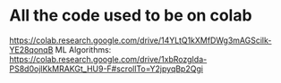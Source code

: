 # All the code used to be on colab
https://colab.research.google.com/drive/14YLtQ1kXMfDWg3mAGScilk-YE28qonqB
ML Algorithms: https://colab.research.google.com/drive/1xbRozgIda-PS8d0ojlKkMRAKGt_HU9-F#scrollTo=Y2jpyqBp2Qgi

